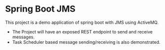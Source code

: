 # Spring Boot JMS
This project is a demo application of spring boot with JMS using ActiveMQ. 

  - The Project will have an exposed REST endpoint to send and receive messages. 
  - Task Scheduler based message sending/receiving is also demonstrated.
 
